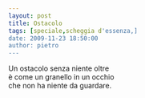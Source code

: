 ```yaml
---
layout: post
title: Ostacolo
tags: [speciale,scheggia d'essenza,]
date: 2009-11-23 18:50:00
author: pietro
---
```

Un ostacolo senza niente oltre<br/>è come un granello in un occhio<br/>che non ha niente da guardare.
